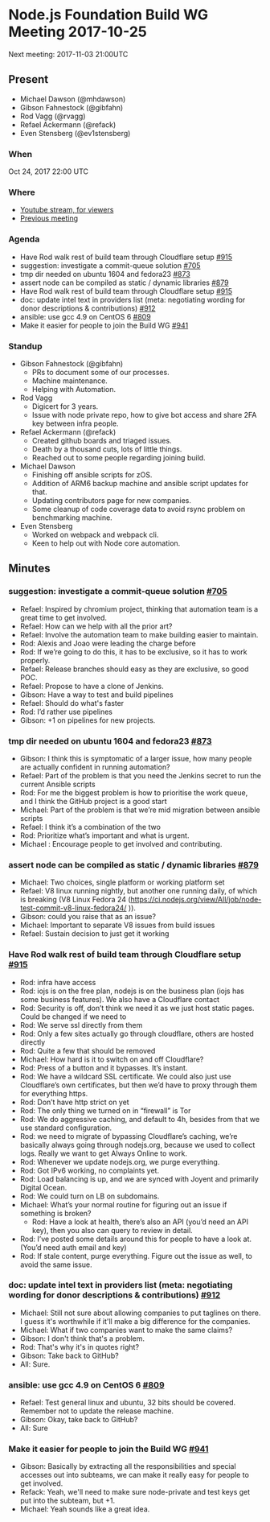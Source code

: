 # Node.js Foundation Build WG Meeting 2017-10-25

Next meeting: 2017-11-03 21:00UTC

## Present

- Michael Dawson (@mhdawson)
- Gibson Fahnestock (@gibfahn)
- Rod Vagg (@rvagg)
- Refael Ackermann (@refack)
- Even Stensberg (@ev1stensberg)

### When

Oct 24, 2017 22:00 UTC

### Where
- [Youtube stream, for viewers](https://www.youtube.com/watch?v=c2X8R50SR0w)
- [Previous meeting](https://github.com/nodejs/build/issues/902)

### Agenda

- Have Rod walk rest of build team through Cloudflare setup [#915](https://github.com/nodejs/build/issues/915)
- suggestion: investigate a commit-queue solution [#705](https://github.com/nodejs/build/issues/705)
- tmp dir needed on ubuntu 1604 and fedora23 [#873](https://github.com/nodejs/build/issues/873)
- assert node can be compiled as static / dynamic libraries [#879](https://github.com/nodejs/build/issues/879)
- Have Rod walk rest of build team through Cloudflare setup [#915](https://github.com/nodejs/build/issues/915)
- doc: update intel text in providers list (meta: negotiating wording for donor descriptions & contributions) [#912](https://github.com/nodejs/build/issues/912)
- ansible: use gcc 4.9 on CentOS 6 [#809](https://github.com/nodejs/build/pull/809)
- Make it easier for people to join the Build WG [#941](https://github.com/nodejs/build/issues/941)

### Standup

- Gibson Fahnestock (@gibfahn)
  - PRs to document some of our processes.
  - Machine maintenance.
  - Helping with Automation.
- Rod Vagg
  - Digicert for 3 years.
  - Issue with node private repo, how to give bot access and share 2FA key
    between infra people.
- Refael Ackermann (@refack)
  - Created github boards and triaged issues.
  - Death by a thousand cuts, lots of little things.
  - Reached out to some people regarding joining build.
- Michael Dawson
  - Finishing off ansible scripts for zOS.
  - Addition of ARM6 backup machine and ansible script updates for that.
  - Updating contributors page for new companies.
  - Some cleanup of code coverage data to avoid rsync problem on benchmarking
    machine.
- Even Stensberg
  - Worked on webpack and webpack cli.
  - Keen to help out with Node core automation.

## Minutes

### suggestion: investigate a commit-queue solution [#705](https://github.com/nodejs/build/issues/705)

- Refael: Inspired by chromium project, thinking that automation team is a great
  time to get involved.
- Refael: How can we help with all the prior art?
- Refael: Involve the automation team to make building easier to maintain.
- Rod: Alexis and Joao were leading the charge before
- Rod: If we’re going to do this, it has to be exclusive, so it has to work
  properly.
- Refael: Release branches should easy as they are exclusive, so good POC.
- Refael: Propose to have a clone of Jenkins.
- Gibson: Have a way to test and build pipelines
- Refael: Should do what's faster
- Rod: I’d rather use pipelines
- Gibson: +1 on pipelines for new projects.

### tmp dir needed on ubuntu 1604 and fedora23 [#873](https://github.com/nodejs/build/issues/873)

- Gibson: I think this is symptomatic of a larger issue, how many people are
  actually confident in running automation?
- Refael: Part of the problem is that you need the Jenkins secret to run the
  current Ansible scripts
- Rod: For me the biggest problem is how to prioritise the work queue, and I
  think the GitHub project is a good start
- Michael: Part of the problem is that we’re mid migration between ansible
  scripts
- Refael: I think it’s a combination of the two
- Rod: Prioritize what’s important and what is urgent.
- Michael : Encourage people to get involved and contributing.

### assert node can be compiled as static / dynamic libraries [#879](https://github.com/nodejs/build/issues/879)

- Michael: Two choices, single platform or working platform set
- Refael: V8 linux running nightly, but another one running daily, of which is
  breaking (V8 Linux Fedora 24
  (https://ci.nodejs.org/view/All/job/node-test-commit-v8-linux-fedora24/ )).
- Gibson: could you raise that as an issue?
- Michael: Important to separate V8 issues from build issues
- Refael: Sustain decision to just get it working

### Have Rod walk rest of build team through Cloudflare setup [#915](https://github.com/nodejs/build/issues/915)
- Rod: infra have access
- Rod: iojs is on the free plan, nodejs is on the business plan (iojs has some
  business features). We also have a Cloudflare contact 
- Rod: Security is off, don’t think we need it as we just host static pages.
  Could be changed if we need to
- Rod: We serve ssl directly from them
- Rod: Only a few sites actually go through cloudflare, others are hosted
  directly
- Rod: Quite a few that should be removed
- Michael: How hard is it to switch on and off Cloudflare?
- Rod: Press of a button and it bypasses. It’s instant.
- Rod: We have a wildcard SSL certificate. We could also just use Cloudflare’s
  own certificates, but then we’d have to proxy through them for everything
  https.
- Rod: Don’t have http strict on yet
- Rod: The only thing we turned on in “firewall” is Tor
- Rod: We do aggressive caching, and default to 4h, besides from that we use
  standard configuration.
- Rod: we need to migrate of bypassing Cloudflare’s caching, we’re basically
  always going through nodejs.org, because we used to collect logs. Really we
  want to get Always Online to work. 
- Rod: Whenever we update nodejs.org, we purge everything.
- Rod: Got IPv6 working, no complaints yet.
- Rod: Load balancing is up, and we are synced with Joyent and primarily Digital
  Ocean.
- Rod: We could turn on LB on subdomains.
- Michael: What’s your normal routine for figuring out an issue if something is
  broken?
  - Rod: Have a look at health, there’s also an API (you’d need an API key),
    then you also can query to review in detail. 
- Rod: I’ve posted some details around this for people to have a look at. (You’d
  need auth email and key)
- Rod: If stale content, purge everything. Figure out the issue as well, to
  avoid the same issue.

### doc: update intel text in providers list (meta: negotiating wording for donor descriptions & contributions) [#912](https://github.com/nodejs/build/issues/912)

- Michael: Still not sure about allowing companies to put taglines on there. I
  guess it's worthwhile if it'll make a big difference for the companies.
- Michael: What if two companies want to make the same claims?
- Gibson: I don't think that's a problem.
- Rod: That's why it's in quotes right?
- Gibson: Take back to GitHub?
- All: Sure.

### ansible: use gcc 4.9 on CentOS 6 [#809](https://github.com/nodejs/build/pull/809)

- Refael: Test general linux and ubuntu, 32 bits should be covered. Remember not to 
  update the release machine.
- Gibson: Okay, take back to GitHub?
- All: Sure

### Make it easier for people to join the Build WG [#941](https://github.com/nodejs/build/issues/941)

- Gibson: Basically by extracting all the responsibilities and special accesses
  out into subteams, we can make it really easy for people to get involved.
- Refack: Yeah, we'll need to make sure node-private and test keys get put into
  the subteam, but +1.
- Michael: Yeah sounds like a great idea.
